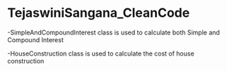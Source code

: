 # TejaswiniSangana_CleanCode
-SimpleAndCompoundInterest class is used to calculate both Simple and Compound Interest

-HouseConstruction class is used to calculate the cost of house construction
